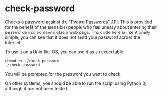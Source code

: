 # check-password

Checks a password against the ["Pwned Passwords" API][api-docs]. This is
provided for the benefit of the (sensible) people who feel uneasy about
entering their passwords into someone else's web page. The code here is
intentionally simple; you can see that it does not send your password across
the Internet.

To use it on a Unix-like OS, you can use it as an executable:

    chmod +x ./check-password
    ./check-password

You will be prompted for the password you want to check.

On other systems, you should be able to run the script using Python 3, although
it has not been tested.

[api-docs]: https://haveibeenpwned.com/API/v2#SearchingPwnedPasswordsByRange
